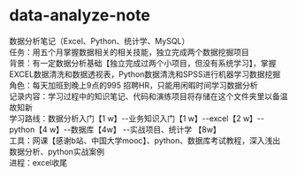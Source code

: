 # data-analyze-note
数据分析笔记（Excel、Python、统计学、MySQL）  
	任务：用五个月掌握数据相关的相关技能，独立完成两个数据挖掘项目  
	背景：有一定数据分析基础【独立完成过两个小项目，但没有系统学习】，掌握EXCEL数据清洗和数据透视表，Python数据清洗和SPSS进行机器学习数据挖掘  
	角色：每天加班到晚上9点的995 招聘HR，只能用闲暇时间学习数据分析  
	记录内容：学习过程中的知识笔记、代码和演练项目将存储在这个文件夹里以备温故知新  
	学习路线：数据分析入门【1 w】--业务知识入门【1 w】--excel【2 w】--python【4 w】--数据库【4w】 --实战项目、统计学 【8w】   
	工具：网课【感谢b站、中国大学mooc】、python、数据库考试教程，深入浅出数据分析、python实战案例  
	进程：excel收尾
	